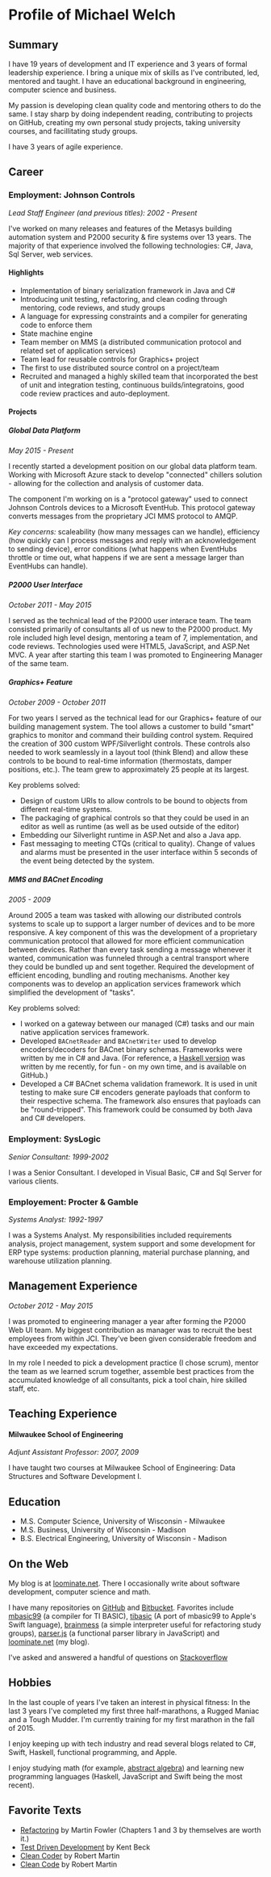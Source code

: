 Profile of Michael Welch
============

Summary
-------

I have 19 years of development and IT experience and 3 years of formal leadership experience. I bring a unique mix of skills as I've contributed, led, mentored and taught. I have an educational background in engineering, computer science and business.

My passion is developing clean quality code and mentoring others to do the same. I stay sharp by doing independent reading,
contributing to projects on GitHub, creating my own personal study projects,
taking university courses, and facillitating study groups.

I have 3 years of agile experience.

Career
-------------

### Employment: Johnson Controls ###
*Lead Staff Engineer (and previous titles): 2002 - Present*

I've worked on many releases and features of the Metasys building automation system and P2000 security & fire systems over 13 years. The majority of
that experience involved the following technologies: C#, Java, Sql Server,
web services.

#### Highlights ####

* Implementation of binary serialization framework in Java and C#
* Introducing unit testing, refactoring, and clean coding through mentoring, code reviews, and study groups
* A language for expressing constraints and a compiler for generating code to enforce them
* State machine engine
* Team member on MMS (a distributed communication protocol and related set of application services)
* Team lead for reusable controls for Graphics+ project  
* The first to use distributed source control on a project/team
* Recruited and managed a highly skilled team that incorporated the best of unit and integration testing, continuous builds/integratoins, good code review practices and auto-deployment.

#### Projects ####

##### Global Data Platform #####
*May 2015 - Present*

I recently started a development position on our global data platform team. Working with Microsoft Azure stack to develop "connected" chillers solution - allowing for the collection and analysis of customer data.

The component I'm working on is a "protocol gateway" used to connect Johnson Controls devices to a Microsoft EventHub. This protocol gateway converts messages from the proprietary JCI MMS protocol to AMQP.

*Key concerns:* scaleability (how many messages can we handle), efficiency (how quickly can I process messages and reply with an acknowledgement to sending device), error conditions (what happens when EventHubs throttle or time out, what happens if we are sent a message larger than EventHubs can handle).

##### P2000 User Interface #####
*October 2011 - May 2015*

I served as the technical lead of the P2000 user interace team. The team consisted primarily of consultants all of us new to the P2000 product. My role included high level design, mentoring a team of 7, implementation, and code reviews. Technologies used were HTML5, JavaScript, and ASP.Net MVC. A year after starting this team I was promoted to Engineering Manager of the same team.

##### Graphics+ Feature #####
*October 2009 - October 2011*

For two years I served as the technical lead for our Graphics+ feature of our
building management system. The tool allows a customer to build "smart"
graphics to monitor and command their building control system. Required
the creation of 300 custom WPF/Silverlight controls. These controls also needed
to work seamlessly in a layout tool (think Blend) and allow these controls to be bound to real-time information (thermostats, damper positions, etc.). The team grew to approximately 25 people at its largest.

Key problems solved:
  * Design of custom URIs to allow controls to be bound to objects from different real-time systems.
  * The packaging of graphical controls so that they could be used in an editor as well as runtime (as well as be used outside of the editor)
  * Embedding our Silverlight runtime in ASP.Net and also a Java app.
  * Fast messaging to meeting CTQs (critical to quality). Change of values and alarms must be presented in the user interface within 5 seconds of the event being detected by the system.

##### MMS and BACnet Encoding #####
*2005 - 2009*

Around 2005 a team was tasked with allowing our distributed controls systems to scale up to support a larger number of devices and to be more responsive. A key component of this was the development of a proprietary communication protocol that allowed for more efficient communication between devices. Rather than every task sending a message whenever it wanted, communication was funneled through a central transport where they could be bundled up and sent together. Required the development of efficient encoding, bundling and routing mechanisms. Another key components was to develop an application services framework which simplified the development of "tasks".

Key problems solved:
  * I worked on a gateway between our managed (C#) tasks and our main native application services framework.
  * Developed `BACnetReader` and `BACnetWriter` used to develop encoders/decoders for BACnet binary schemas. Frameworks were written by me in C# and Java. (For reference, a [Haskell version](https://github.com/michaelgwelch/bacnet.git) was written by me recently, for fun - on my own time, and is available on GitHub.)
  * Developed a C# BACnet schema validation framework. It is used in unit testing to make sure C# encoders generate payloads that conform to their respective schema. The framework also ensures that payloads can be "round-tripped". This framework could be consumed by both Java and C# developers.



### Employment: SysLogic ###
*Senior Consultant: 1999-2002*

I was a Senior Consultant. I developed in Visual Basic, C# and Sql Server for various clients.

### Employement: Procter & Gamble ###
*Systems Analyst: 1992-1997*

I was a Systems Analyst. My responsibilities included requirements analysis, project management, system support and some development for ERP type systems: production planning, material purchase planning, and warehouse utilization planning.

Management Experience
--------------------
*October 2012 - May 2015*

I was promoted to engineering manager a year after forming the P2000 Web UI team.
My biggest contribution as manager was to recruit the best employees from within JCI.
They've been given considerable freedom and have exceeded my expectations.

In my role I needed to pick a development practice (I chose scrum), mentor the team as we learned scrum together, assemble best practices from the accumulated knowledge of all consultants, pick a tool chain, hire skilled staff, etc.

Teaching Experience
---------------
#### Milwaukee School of Engineering ####
*Adjunt Assistant Professor: 2007, 2009*

I have taught two courses at Milwaukee School of Engineering: Data Structures and Software Development I.

Education
-----------

* M.S. Computer Science, University of Wisconsin - Milwaukee
* M.S. Business, University of Wisconsin - Madison
* B.S. Electrical Engineering, University of Wisconsin - Madison

On the Web
---------

My blog is at [loominate.net](http://loominate.net). There I occasionally write about software development, computer science and math.

I have many repositories on [GitHub](https://github.com/michaelgwelch) and
[Bitbucket](https://bitbucket.org/myklwelch). Favorites include [mbasic99](https://github.com/michaelgwelch/mbasic99) (a compiler for TI BASIC), [tibasic](https://github.com/michaelgwelch/tibasic) (A port of mbasic99 to Apple's Swift language), [brainmess](https://github.com/michaelgwelch/brainmess) (a simple interpreter useful for refactoring study groups), [parser.js](https://github.com/michaelgwelch/parser.js) (a functional parser library in JavaScript) and [loominate.net](https://github.com/michaelgwelch/loominate.net) (my blog).

I've asked and answered a handful of questions on [Stackoverflow](http://stackoverflow.com/users/697188/michael-welch)


Hobbies
--------

In the last couple of years I've taken an interest in physical fitness: In the last 3 years I've completed my first three half-marathons, a Rugged Maniac and a Tough Mudder. I'm currently training for my first marathon in the fall of 2015.

I enjoy keeping up with tech industry and read several blogs related to C#, Swift, Haskell, functional programming, and Apple.

I enjoy studying math (for example, [abstract algebra](https://bitbucket.org/myklwelch/algebra/src)) and learning new programming languages (Haskell, JavaScript and Swift being the most recent).


Favorite Texts
----------------

* [Refactoring](http://www.amazon.com/Refactoring-Improving-Design-Existing-Code/dp/0201485672/ref=sr_1_1?ie=UTF8&qid=1427838087&sr=8-1&keywords=refactoring) by Martin Fowler (Chapters 1 and 3 by themselves are worth it.)
* [Test Driven Development](http://www.amazon.com/Test-Driven-Development-Kent-Beck/dp/0321146530/ref=sr_1_1?ie=UTF8&qid=1427838158&sr=8-1&keywords=test+driven+development) by Kent Beck
* [Clean Coder](http://www.amazon.com/Clean-Coder-Conduct-Professional-Programmers/dp/0137081073/ref=sr_1_1?ie=UTF8&qid=1427838225&sr=8-1&keywords=clean+coder) by Robert Martin
* [Clean Code](http://www.amazon.com/Clean-Code-Handbook-Software-Craftsmanship/dp/0132350882/ref=pd_bxgy_b_img_y) by Robert Martin
